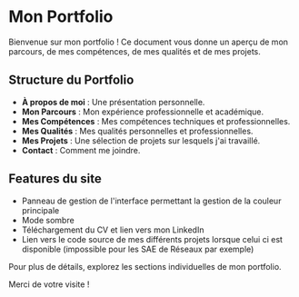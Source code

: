 # Mon Portfolio

Bienvenue sur mon portfolio ! Ce document vous donne un aperçu de mon parcours, de mes compétences, de mes qualités et de mes projets.

## Structure du Portfolio

- **À propos de moi** : Une présentation personnelle.
- **Mon Parcours** : Mon expérience professionnelle et académique.
- **Mes Compétences** : Mes compétences techniques et professionnelles.
- **Mes Qualités** : Mes qualités personnelles et professionnelles.
- **Mes Projets** : Une sélection de projets sur lesquels j'ai travaillé.
- **Contact** : Comment me joindre.

## Features du site

- Panneau de gestion de l'interface permettant la gestion de la couleur principale
- Mode sombre
- Téléchargement du CV et lien vers mon LinkedIn
- Lien vers le code source de mes différents projets lorsque celui ci est disponible (impossible pour les SAE de Réseaux par exemple) 

Pour plus de détails, explorez les sections individuelles de mon portfolio.

Merci de votre visite !
